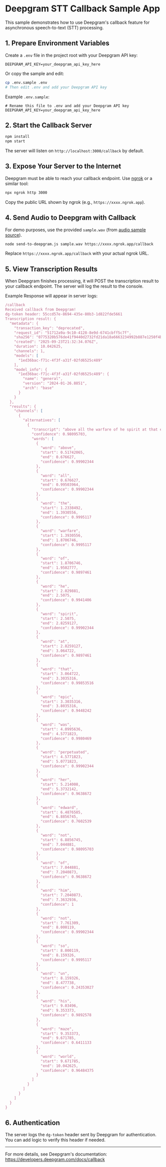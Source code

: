 # Deepgram STT Callback Sample App

This sample demonstrates how to use Deepgram's callback feature for asynchronous speech-to-text (STT) processing.

## 1. Prepare Environment Variables

Create a `.env` file in the project root with your Deepgram API key:

```env
DEEPGRAM_API_KEY=your_deepgram_api_key_here
```

Or copy the sample and edit:

```sh
cp .env.sample .env
# Then edit .env and add your Deepgram API key
```

Example `.env.sample`:

```env
# Rename this file to .env and add your Deepgram API key
DEEPGRAM_API_KEY=your_deepgram_api_key_here
```

## 2. Start the Callback Server

```sh
npm install
npm start
```

The server will listen on `http://localhost:3000/callback` by default.

## 3. Expose Your Server to the Internet

Deepgram must be able to reach your callback endpoint. Use [ngrok](https://ngrok.com/) or a similar tool:

```sh
npx ngrok http 3000
```

Copy the public URL shown by ngrok (e.g., `https://xxxx.ngrok.app`).

## 4. Send Audio to Deepgram with Callback

For demo purposes, use the provided `sample.wav` (from [audio sample source](https://audio-samples.github.io/#section-1)).

```sh
node send-to-deepgram.js sample.wav https://xxxx.ngrok.app/callback
```

Replace `https://xxxx.ngrok.app/callback` with your actual ngrok URL.

## 5. View Transcription Results

When Deepgram finishes processing, it will POST the transcription result to your callback endpoint. The server will log the result to the console.

Example Response will appear in server logs:

```js
/callback
Received callback from Deepgram!
dg-token header: 55ccd57e-8694-435e-80b3-1d822fde5661
Transcription result: {
  "metadata": {
    "transaction_key": "deprecated",
    "request_id": "51712a9a-9c10-4128-8e9d-6741cbff5c7f",
    "sha256": "0775320b576de41f9440d2732fd21da18a6663234992b887e1250f4b43f1c6f7",
    "created": "2025-09-23T21:32:34.076Z",
    "duration": 10.042625,
    "channels": 1,
    "models": [
      "1ed36bac-f71c-4f3f-a31f-02fd6525c489"
    ],
    "model_info": {
      "1ed36bac-f71c-4f3f-a31f-02fd6525c489": {
        "name": "general",
        "version": "2024-01-26.8851",
        "arch": "base"
      }
    }
  },
  "results": {
    "channels": [
      {
        "alternatives": [
          {
            "transcript": "above all the warfare of he spirit at that epic was perpetuated her edward not of him not so un his maze world",
            "confidence": 0.98095703,
            "words": [
              {
                "word": "above",
                "start": 0.51742065,
                "end": 0.676627,
                "confidence": 0.99902344
              },
              {
                "word": "all",
                "start": 0.676627,
                "end": 0.99503964,
                "confidence": 0.99902344
              },
              {
                "word": "the",
                "start": 1.2338492,
                "end": 1.3930556,
                "confidence": 0.9995117
              },
              {
                "word": "warfare",
                "start": 1.3930556,
                "end": 1.8706746,
                "confidence": 0.9995117
              },
              {
                "word": "of",
                "start": 1.8706746,
                "end": 1.9502777,
                "confidence": 0.9897461
              },
              {
                "word": "he",
                "start": 2.029881,
                "end": 2.5075,
                "confidence": 0.9941406
              },
              {
                "word": "spirit",
                "start": 2.5075,
                "end": 2.8259127,
                "confidence": 0.99902344
              },
              {
                "word": "at",
                "start": 2.8259127,
                "end": 3.064722,
                "confidence": 0.9897461
              },
              {
                "word": "that",
                "start": 3.064722,
                "end": 3.3035316,
                "confidence": 0.99853516
              },
              {
                "word": "epic",
                "start": 3.3035316,
                "end": 3.8035316,
                "confidence": 0.9448242
              },
              {
                "word": "was",
                "start": 4.0995636,
                "end": 4.5771823,
                "confidence": 0.9980469
              },
              {
                "word": "perpetuated",
                "start": 4.5771823,
                "end": 5.0771823,
                "confidence": 0.99902344
              },
              {
                "word": "her",
                "start": 5.214008,
                "end": 5.3732142,
                "confidence": 0.9638672
              },
              {
                "word": "edward",
                "start": 6.4876585,
                "end": 6.8856745,
                "confidence": 0.7602539
              },
              {
                "word": "not",
                "start": 6.8856745,
                "end": 7.044881,
                "confidence": 0.98095703
              },
              {
                "word": "of",
                "start": 7.044881,
                "end": 7.2040873,
                "confidence": 0.9638672
              },
              {
                "word": "him",
                "start": 7.2040873,
                "end": 7.3632936,
                "confidence": 1
              },
              {
                "word": "not",
                "start": 7.761309,
                "end": 8.000119,
                "confidence": 0.99902344
              },
              {
                "word": "so",
                "start": 8.000119,
                "end": 8.159326,
                "confidence": 0.9995117
              },
              {
                "word": "un",
                "start": 8.159326,
                "end": 8.477738,
                "confidence": 0.24353027
              },
              {
                "word": "his",
                "start": 9.03496,
                "end": 9.353373,
                "confidence": 0.9892578
              },
              {
                "word": "maze",
                "start": 9.353373,
                "end": 9.671785,
                "confidence": 0.6411133
              },
              {
                "word": "world",
                "start": 9.671785,
                "end": 10.042625,
                "confidence": 0.96484375
              }
            ]
          }
        ]
      }
    ]
  }
}
```

## 6. Authentication

The server logs the `dg-token` header sent by Deepgram for authentication. You can add logic to verify this header if needed.

---

For more details, see Deepgram's documentation: https://developers.deepgram.com/docs/callback
